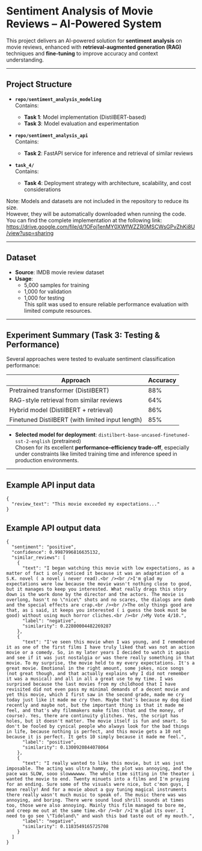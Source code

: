 # Sentiment Analysis of Movie Reviews – AI-Powered System

This project delivers an AI-powered solution for **sentiment analysis** on movie reviews, enhanced with **retrieval-augmented generation (RAG)** techniques and **fine-tuning** to improve accuracy and context understanding.

---

## Project Structure

- **`repo/sentiment_analysis_modeling`**  
  Contains:
  - **Task 1**: Model implementation (DistilBERT-based)
  - **Task 3**: Model evaluation and experimentation

- **`repo/sentiment_analysis_api`**  
  Contains:
  - **Task 2**: FastAPI service for inference and retrieval of similar reviews

- **`task_4/`**  
  Contains:
  - **Task 4**: Deployment strategy with architecture, scalability, and cost considerations

Note: Models and datasets are not included in the repository to reduce its size.  
However, they will be automatically downloaded when running the code.  
You can find the complete implementation at the following link:
https://drive.google.com/file/d/1OFoj1enMY0XWfWZZR0MSCWsGPvZhKi8U/view?usp=sharing

---

## Dataset

- **Source**: IMDB movie review dataset
- **Usage**: 
  - 5,000 samples for training  
  - 1,000 for validation  
  - 1,000 for testing  
  This split was used to ensure reliable performance evaluation with limited compute resources.

---

## Experiment Summary (Task 3: Testing & Performance)

Several approaches were tested to evaluate sentiment classification performance:

| Approach                                         | Accuracy |
|--------------------------------------------------|----------|
| Pretrained transformer (DistilBERT)              | 88%      |
| RAG-style retrieval from similar reviews         | 64%      |
| Hybrid model (DistilBERT + retrieval)            | 86%      |
| Finetuned DistilBERT (with limited input length) | 85%      |

- **Selected model for deployment**: `distilbert-base-uncased-finetuned-sst-2-english` (pretrained)  
  Chosen for its excellent **performance–efficiency trade-off**, especially under constraints like limited training time and inference speed in production environments.

---


## Example API input data
```
{
  "review_text": "This movie exceeded my expectations..."
}
```

## Example API output data
```
{
  "sentiment": "positive",
  "confidence": 0.9987996816635132,
  "similar_reviews": [
    {
      "text": "I began watching this movie with low expectations, as a matter of fact i only noticed it because it was an adaptation of a S.K. novel ( a novel i never read).<br /><br />I'm glad my expectations were low because the movie wasn't nothing close to good, but it manages to keep you interested. What really drags this story down is the work done by the director and the actors. The movie is overlong, hasn't no \"nice\" shots and no scares, the dialogs are dumb and the special effects are crap.<br /><br />The only things good are that, as i said, it keeps you interested ( i guess the book must be good) without using much horror cliches.<br /><br />My Vote 4/10.",
      "label": "negative",
      "similarity": 0.22800004482269287
    },
    {
      "text": "I've seen this movie when I was young, and I remembered it as one of the first films I have truly liked that was not an action movie or a comedy. So, in my later years I decided to watch it again and see if it was just nostalgia or was there really something in that movie. To my surprise, the movie held to my every expectations. It's a great movie. Emotional in the right amount, some jokes, nice songs (not great though, and that actually explains why I did not remember it was a musical) and all in all a great use to my time. I was surprised because the last movies from my childhood that I have revisited did not even pass my minimal demands of a decent movie and yet this movie, which I first saw in the second grade, made me cry today just like it made me cry then. Maybe that's because my dog died recently and maybe not, but the important thing is that it made me feel, and that's why filmmakers make films (that and the money, of course). Yes, there are continuity glitches. Yes, the script has holes, but it doesn't matter. The movie itself is fun and smart. So don't be fooled by cynical people who always look for the bad things in life, because nothing is perfect, and this movie gets a 10 not because it is perfect. It gets 10 simply because it made me feel.",
      "label": "positive",
      "similarity": 0.1300920844078064
    },
    {
      "text": "I really wanted to like this movie, but it was just imposable. The acting was ultra hammy, the plot was annoying, and the pace was SLOW, sooo slowwwwww. The whole time sitting in the theater i wanted the movie to end. Twenty minuets into a films and I'm praying for an ending. Sure some of the visuals were nice, but c'mon guys, I mean really! And for a movie about a guy tuning magical instruments there really wasn't much music to speak of. The music there was was annoying, and boring. There were sound loud shrill sounds at times too, those were also annoying. Mainly this film managed to bore me, and creep me out at the same time.<br /><br />I'm glad its over. I need to go see \"Tideland\" and wash this bad taste out of my mouth.",
      "label": "negative",
      "similarity": 0.1183549165725708
    }
  ]
}
```